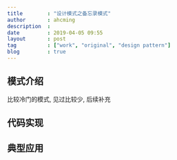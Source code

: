 ```yaml
---
title        : "设计模式之备忘录模式"
author       : ahcming
description  : 
date         : 2019-04-05 09:55
layout       : post
tag          : ["work", "original", "design pattern"]
blog         : true
---
```


## 模式介绍

比较冷门的模式, 见过比较少, 后续补充

## 代码实现

## 典型应用
